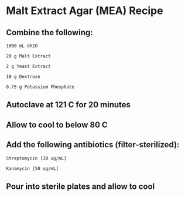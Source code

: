 
# Malt Extract Agar (MEA) Recipe


## Combine the following:

    1000 mL dH2O

    20 g Malt Extract

    2 g Yeast Extract

    10 g Dextrose

    0.75 g Potassium Phosphate

## Autoclave at 121 C for 20 minutes

## Allow to cool to below 80 C

## Add the following antibiotics (filter-sterilized):

    Streptomycin [30 ug/mL]

    Kanamycin [50 ug/mL]

## Pour into sterile plates and allow to cool
